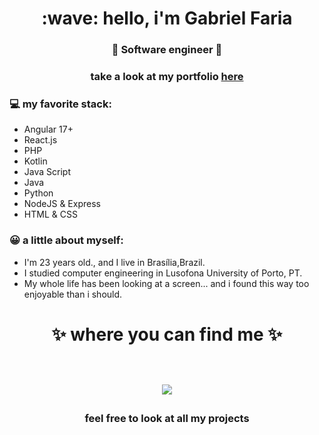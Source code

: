 <h1 align="center"> :wave: hello, i'm Gabriel Faria </h1>
<h3 align="center">🚀 Software engineer 🚀</h3>
<h3 align="center">take a look at my portfolio <a href="https://gabriel100xd.vercel.app">here</a></h3>


### 💻 my favorite stack:
- Angular 17+
- React.js
- PHP
- Kotlin
- Java Script
- Java
- Python
- NodeJS & Express
- HTML & CSS

### :grinning: a little about myself:
- I'm 23 years old., and I live in Brasília,Brazil.
- I studied computer engineering in Lusofona University of Porto, PT.
- My whole life has been looking at a screen... and i found this way too enjoyable than i should.


<h1 align="center">
✨ where you can find me ✨
  
  <p align="center"><br/>
   <a href="https://www.linkedin.com/in/gabriel-faria-lima/">
    <img src="https://img.shields.io/badge/linkedin-Gabriel-faria--blue">
  </a>
  
</p>
</h1>

<h3 align="center"><strong> feel free to look at all my projects </strong> </h3>

<!---
GabrielFariaLi/GabrielFariaLi is a ✨ special ✨ repository because its `README.md` (this file) appears on your GitHub profile.
You can click the Preview link to take a look at your changes.
--->
